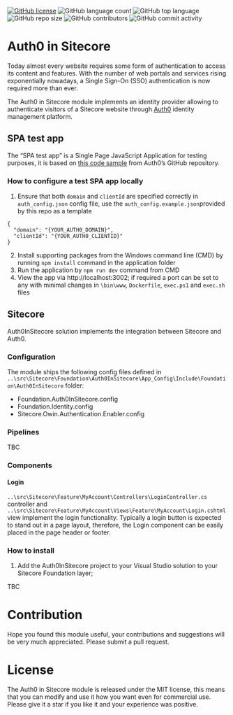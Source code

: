 [![GitHub license](https://img.shields.io/github/license/kate-orlova/auth0-in-sitecore.svg)](https://github.com/kate-orlova/auth0-in-sitecore/blob/master/LICENSE)
![GitHub language count](https://img.shields.io/github/languages/count/kate-orlova/auth0-in-sitecore.svg?style=flat)
![GitHub top language](https://img.shields.io/github/languages/top/kate-orlova/auth0-in-sitecore.svg?style=flat)
![GitHub repo size](https://img.shields.io/github/repo-size/kate-orlova/auth0-in-sitecore.svg?style=flat)
![GitHub contributors](https://img.shields.io/github/contributors/kate-orlova/auth0-in-sitecore)
![GitHub commit activity](https://img.shields.io/github/commit-activity/y/kate-orlova/auth0-in-sitecore)

# Auth0 in Sitecore
Today almost every website requires some form of authentication to access its content and features. With the number of web portals and services rising exponentially nowadays, a Single Sign-On (SSO) authentication is now required more than ever.

The Auth0 in Sitecore module implements an identity provider allowing to authenticate visitors of a Sitecore website through [Auth0](https://auth0.com/docs/get-started/auth0-overview) identity management platform.


## SPA test app
The “SPA test app” is a Single Page JavaScript Application for testing purposes, it is based on [this code sample](https://github.com/auth0-samples/auth0-javascript-samples/tree/master/01-Login) from Auth0’s GitHub repository.

### How to configure a test SPA app locally 
1. Ensure that both `domain` and `clientId` are specified correctly in `auth_config.json` config file, use the `auth_config.example.json`provided by this repo as a template 
```
{
  "domain": "{YOUR_AUTH0_DOMAIN}",
  "clientId": "{YOUR_AUTH0_CLIENTID}"
}
```
2. Install supporting packages from the Windows command line (CMD) by running `npm install` command in the application folder 
3. Run the application by `npm run dev` command from CMD
4. View the app via http://localhost:3002; if required a port can be set to any with minimal changes in `\bin\www`, `Dockerfile`, `exec.ps1` and `exec.sh` files

## Sitecore
Auth0InSitecore solution implements the integration between Sitecore and Auth0.

### Configuration
The module ships the following config files defined in `..\src\Sitecore\Foundation\Auth0InSitecore\App_Config\Include\Foundation\Auth0InSitecore` folder:
 - Foundation.Auth0InSitecore.config
 - Foundation.Identity.config
 - Sitecore.Owin.Authentication.Enabler.config
 
### Pipelines
 TBC
 
### Components
#### Login
`..\src\Sitecore\Feature\MyAccount\Controllers\LoginController.cs` controller and `..\src\Sitecore\Feature\MyAccount\Views\Feature\MyAccount\Login.cshtml` view implement the login functionality. Typically a login button is expected to stand out in a page layout, therefore, the Login component can be easily placed in the page header or footer.
 
 ### How to install
 1. Add the Auth0InSitecore project to your Visual Studio solution to your Sitecore Foundation layer;
 
 TBC
 # Contribution
Hope you found this module useful, your contributions and suggestions will be very much appreciated. Please submit a pull request.

 # License
The Auth0 in Sitecore module is released under the MIT license, this means that you can modify and use it how you want even for commercial use. Please give it a star if you like it and your experience was positive.

